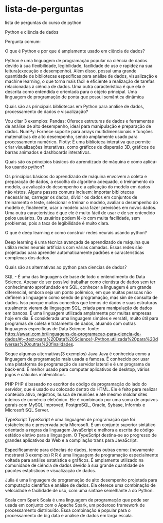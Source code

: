 # lista-de-perguntas
lista de perguntas do curso de python

Python e ciência de dados

Pergunta comum:

O que é Python e por que é amplamente usado em ciência de dados? 

Python é uma linguagem de programação popular na ciência de dados devido à sua flexibilidade, legibilidade, 
facilidade de uso e rapidez na sua leitura(execução e desempenho). Além disso, possui uma grande quantidade de bibliotecas específicas 
para análise de dados, visualização e machine learning, o que torna mais fácil e eficiente a 
realização de tarefas relacionadas à ciência de dados. Uma outra característica é que ela é descrita como
entendida e orientada para o objeto principal. Uma linguagem de programação de ponta que possui semântica dinâmica



Quais são as principais bibliotecas em Python para análise de dados, processamento de dados e visualização?

Vou citar 3 exemplos:
Pandas: Oferece estruturas de dados e ferramentas de análise de alto desempenho, ideal para manipulação e preparação de dados.
NumPy: Fornece suporte para arrays multidimensionais e funções matemáticas de alto desempenho, sendo amplamente usado para processamento numérico.
Plotly: É uma biblioteca interativa que permite criar visualizações interativas, como gráficos de dispersão 3D, gráficos de barras animados e dashboards interativos.



Quais são os princípios básicos do aprendizado de máquina e como aplicá-los usando python?

Os princípios básicos do aprendizado de máquina envolvem a coleta e preparação de dados, a escolha do algoritmo adequado, 
o treinamento do modelo, a avaliação do desempenho e a aplicação do modelo em dados não vistos. 
Alguns passos comuns incluem: importar bibliotecas necessárias, carregar os dados, dividir os dados em conjuntos de 
treinamento e teste, selecionar e treinar o modelo, avaliar o desempenho do modelo e, finalmente, 
usar o modelo para fazer previsões em novos dados.
Uma outra característica é que ele é muito fácil de usar e de ser entendido pelos usuários. 
Os usuários podem lê-lo com muita facilidade, sem problemas, pois a taxa de legibilidade é muito clara.



O que é deep learning e como construir redes neurais usando python?

Deep learning é uma técnica avançada de aprendizado de máquina que utiliza redes neurais artificiais com várias camadas. 
Essas redes são projetadas para aprender automaticamente padrões e características complexas dos dados.



Quais são as alternativas ao python para ciencias de dados?

SQL - É uma das linguagens de base de todo o entendimento do Data Science. Apesar de ser possível trabalhar como cientista de dados sem ter conhecimento aprofundado em SQL, conhecer a linguagem é um grande diferencial, embora seja um ponto polêmico, em que muitas pessoas não definem a linguagem como sendo de programação, mas sim de consulta de dados.
Isso porque muitos conceitos que temos de dados e suas estruturas atualmente vieram da linguagem SQL, criada para manipulação de dados em bancos. É uma linguagem utilizada amplamente por muitas empresas hoje em dia.
É considerada uma linguagem simples e versátil, muito útil para programas de coleta e tratamento de dados, atuando com outras linguagens específicas de Data Science. 
fonte: https://awari.com.br/linguagens-de-programacao-para-ciencia-de-dados/#:~:text=para%20Data%20Science!-,Python,utilizada%20para%20diversas%20outras%20finalidades.

Seque algumas alternativas(3 exemplos)
Java
Java é conhecida como a linguagem de programação mais usada e famosa. 
É conhecido por usar uma plataforma de programação de servidor lateral e é um programa de back-end. 
É melhor usado para computar aplicativos de desktop, vários jogos e cálculos matemáticos.

PHP
PHP é baseado no escritor de código de programação do lado do servidor, que é usado ou colocado dentro do HTML. 
Ele é feito para realizar conteúdo ativo, registros, busca de reuniões e até mesmo moldar sites inteiros de comércio eletrônico. 
Ele é combinado por uma soma de arquivos gerais com MySQL Improved, PostgreSQL, Oracle, Sybase, Informix e Microsoft SQL Server.

TypeScript
TypeScript é uma linguagem de programação que foi estabelecida e preservada pela Microsoft. É um conjunto superior sintático orientado
a regras da linguagem JavaScript e melhora a escrita de código estático eletivo para a linguagem. 
O TypeScript destina-se ao progresso de grandes aplicativos da Web e a compilação trans para JavaScript.

Especificamente para ciências de dados, temos outras como:
(novamente mostrarei 3 exemplos)
R
R é uma linguagem de programação especialmente voltada para análise estatística e gráficos. 
É amplamente utilizado na comunidade de ciência de dados devido à sua grande quantidade de pacotes estatísticos e visualização de dados.

Julia 
é uma linguagem de programação de alto desempenho projetada para computação científica e análise de dados. 
Ela oferece uma combinação de velocidade e facilidade de uso, com uma sintaxe semelhante à do Python.

Scala com Spark 
Scala é uma linguagem de programação que pode ser usada em conjunto com o Apache Spark, 
um poderoso framework de processamento distribuído. Essa combinação é popular para o processamento de big data e análise de dados em larga escala.





